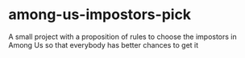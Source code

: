 # among-us-impostors-pick
A small project with a proposition of rules to choose the impostors in Among Us so that everybody has better chances to get it
